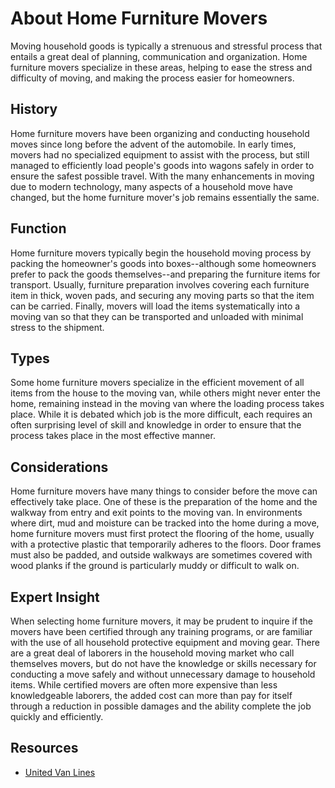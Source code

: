 # About Home Furniture Movers

Moving household goods is typically a strenuous and stressful process that entails a great deal of planning, communication and organization. Home furniture movers specialize in these areas, helping to ease the stress and difficulty of moving, and making the process easier for homeowners.

## History

Home furniture movers have been organizing and conducting household moves since long before the advent of the automobile. In early times, movers had no specialized equipment to assist with the process, but still managed to efficiently load people's goods into wagons safely in order to ensure the safest possible travel. With the many enhancements in moving due to modern technology, many aspects of a household move have changed, but the home furniture mover's job remains essentially the same.

## Function

Home furniture movers typically begin the household moving process by packing the homeowner's goods into boxes--although some homeowners prefer to pack the goods themselves--and preparing the furniture items for transport. Usually, furniture preparation involves covering each furniture item in thick, woven pads, and securing any moving parts so that the item can be carried. Finally, movers will load the items systematically into a moving van so that they can be transported and unloaded with minimal stress to the shipment.

## Types

Some home furniture movers specialize in the efficient movement of all items from the house to the moving van, while others might never enter the home, remaining instead in the moving van where the loading process takes place. While it is debated which job is the more difficult, each requires an often surprising level of skill and knowledge in order to ensure that the process takes place in the most effective manner.

## Considerations

Home furniture movers have many things to consider before the move can effectively take place. One of these is the preparation of the home and the walkway from entry and exit points to the moving van. In environments where dirt, mud and moisture can be tracked into the home during a move, home furniture movers must first protect the flooring of the home, usually with a protective plastic that temporarily adheres to the floors. Door frames must also be padded, and outside walkways are sometimes covered with wood planks if the ground is particularly muddy or difficult to walk on.

## Expert Insight

When selecting home furniture movers, it may be prudent to inquire if the movers have been certified through any training programs, or are familiar with the use of all household protective equipment and moving gear. There are a great deal of laborers in the household moving market who call themselves movers, but do not have the knowledge or skills necessary for conducting a move safely and without unnecessary damage to household items. While certified movers are often more expensive than less knowledgeable laborers, the added cost can more than pay for itself through a reduction in possible damages and the ability complete the job quickly and efficiently.

## Resources

- [United Van Lines](http://www.unitedvanlines.com)

